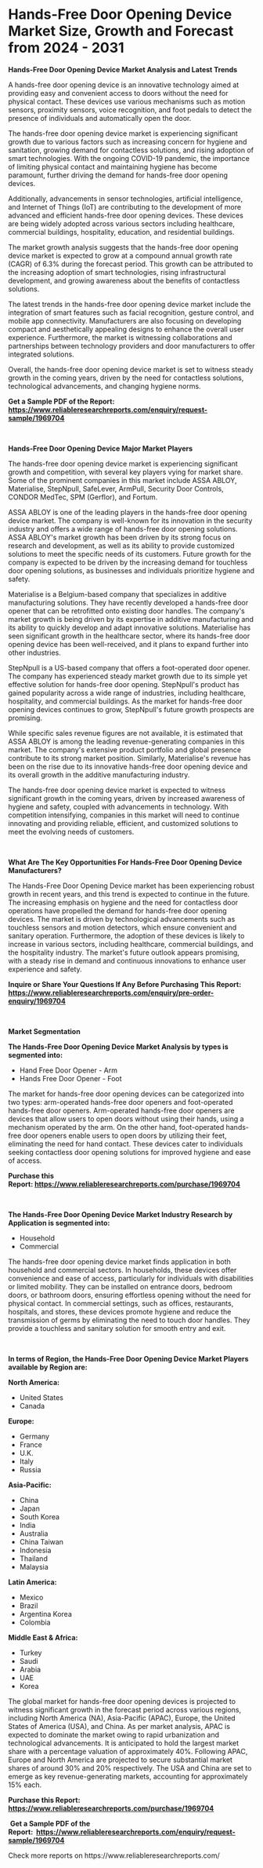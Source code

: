 <p><h1>Hands-Free Door Opening Device Market Size, Growth and Forecast from 2024 - 2031</h1></p><p><strong>Hands-Free Door Opening Device Market Analysis and Latest Trends</strong></p>
<p><p>A hands-free door opening device is an innovative technology aimed at providing easy and convenient access to doors without the need for physical contact. These devices use various mechanisms such as motion sensors, proximity sensors, voice recognition, and foot pedals to detect the presence of individuals and automatically open the door.</p><p>The hands-free door opening device market is experiencing significant growth due to various factors such as increasing concern for hygiene and sanitation, growing demand for contactless solutions, and rising adoption of smart technologies. With the ongoing COVID-19 pandemic, the importance of limiting physical contact and maintaining hygiene has become paramount, further driving the demand for hands-free door opening devices.</p><p>Additionally, advancements in sensor technologies, artificial intelligence, and Internet of Things (IoT) are contributing to the development of more advanced and efficient hands-free door opening devices. These devices are being widely adopted across various sectors including healthcare, commercial buildings, hospitality, education, and residential buildings.</p><p>The market growth analysis suggests that the hands-free door opening device market is expected to grow at a compound annual growth rate (CAGR) of 6.3% during the forecast period. This growth can be attributed to the increasing adoption of smart technologies, rising infrastructural development, and growing awareness about the benefits of contactless solutions.</p><p>The latest trends in the hands-free door opening device market include the integration of smart features such as facial recognition, gesture control, and mobile app connectivity. Manufacturers are also focusing on developing compact and aesthetically appealing designs to enhance the overall user experience. Furthermore, the market is witnessing collaborations and partnerships between technology providers and door manufacturers to offer integrated solutions.</p><p>Overall, the hands-free door opening device market is set to witness steady growth in the coming years, driven by the need for contactless solutions, technological advancements, and changing hygiene norms.</p></p>
<p><strong>Get a Sample PDF of the Report:&nbsp; <a href="https://www.reliableresearchreports.com/enquiry/request-sample/1969704">https://www.reliableresearchreports.com/enquiry/request-sample/1969704</a></strong></p>
<p>&nbsp;</p>
<p><strong>Hands-Free Door Opening Device Major Market Players</strong></p>
<p><p>The hands-free door opening device market is experiencing significant growth and competition, with several key players vying for market share. Some of the prominent companies in this market include ASSA ABLOY, Materialise, StepNpull, SafeLever, ArmPull, Security Door Controls, CONDOR MedTec, SPM (Gerflor), and Fortum.</p><p>ASSA ABLOY is one of the leading players in the hands-free door opening device market. The company is well-known for its innovation in the security industry and offers a wide range of hands-free door opening solutions. ASSA ABLOY's market growth has been driven by its strong focus on research and development, as well as its ability to provide customized solutions to meet the specific needs of its customers. Future growth for the company is expected to be driven by the increasing demand for touchless door opening solutions, as businesses and individuals prioritize hygiene and safety.</p><p>Materialise is a Belgium-based company that specializes in additive manufacturing solutions. They have recently developed a hands-free door opener that can be retrofitted onto existing door handles. The company's market growth is being driven by its expertise in additive manufacturing and its ability to quickly develop and adapt innovative solutions. Materialise has seen significant growth in the healthcare sector, where its hands-free door opening device has been well-received, and it plans to expand further into other industries.</p><p>StepNpull is a US-based company that offers a foot-operated door opener. The company has experienced steady market growth due to its simple yet effective solution for hands-free door opening. StepNpull's product has gained popularity across a wide range of industries, including healthcare, hospitality, and commercial buildings. As the market for hands-free door opening devices continues to grow, StepNpull's future growth prospects are promising.</p><p>While specific sales revenue figures are not available, it is estimated that ASSA ABLOY is among the leading revenue-generating companies in this market. The company's extensive product portfolio and global presence contribute to its strong market position. Similarly, Materialise's revenue has been on the rise due to its innovative hands-free door opening device and its overall growth in the additive manufacturing industry.</p><p>The hands-free door opening device market is expected to witness significant growth in the coming years, driven by increased awareness of hygiene and safety, coupled with advancements in technology. With competition intensifying, companies in this market will need to continue innovating and providing reliable, efficient, and customized solutions to meet the evolving needs of customers.</p></p>
<p>&nbsp;</p>
<p><strong>What Are The Key Opportunities For Hands-Free Door Opening Device Manufacturers?</strong></p>
<p><p>The Hands-Free Door Opening Device market has been experiencing robust growth in recent years, and this trend is expected to continue in the future. The increasing emphasis on hygiene and the need for contactless door operations have propelled the demand for hands-free door opening devices. The market is driven by technological advancements such as touchless sensors and motion detectors, which ensure convenient and sanitary operation. Furthermore, the adoption of these devices is likely to increase in various sectors, including healthcare, commercial buildings, and the hospitality industry. The market's future outlook appears promising, with a steady rise in demand and continuous innovations to enhance user experience and safety.</p></p>
<p><strong>Inquire or Share Your Questions If Any Before Purchasing This Report: <a href="https://www.reliableresearchreports.com/enquiry/pre-order-enquiry/1969704">https://www.reliableresearchreports.com/enquiry/pre-order-enquiry/1969704</a></strong></p>
<p>&nbsp;</p>
<p><strong>Market Segmentation</strong></p>
<p><strong>The Hands-Free Door Opening Device Market Analysis by types is segmented into:</strong></p>
<p><ul><li>Hand Free Door Opener - Arm</li><li>Hands Free Door Opener - Foot</li></ul></p>
<p><p>The market for hands-free door opening devices can be categorized into two types: arm-operated hands-free door openers and foot-operated hands-free door openers. Arm-operated hands-free door openers are devices that allow users to open doors without using their hands, using a mechanism operated by the arm. On the other hand, foot-operated hands-free door openers enable users to open doors by utilizing their feet, eliminating the need for hand contact. These devices cater to individuals seeking contactless door opening solutions for improved hygiene and ease of access.</p></p>
<p><strong>Purchase this Report:&nbsp;<a href="https://www.reliableresearchreports.com/purchase/1969704">https://www.reliableresearchreports.com/purchase/1969704</a></strong></p>
<p>&nbsp;</p>
<p><strong>The Hands-Free Door Opening Device Market Industry Research by Application is segmented into:</strong></p>
<p><ul><li>Household</li><li>Commercial</li></ul></p>
<p><p>The hands-free door opening device market finds application in both household and commercial sectors. In households, these devices offer convenience and ease of access, particularly for individuals with disabilities or limited mobility. They can be installed on entrance doors, bedroom doors, or bathroom doors, ensuring effortless opening without the need for physical contact. In commercial settings, such as offices, restaurants, hospitals, and stores, these devices promote hygiene and reduce the transmission of germs by eliminating the need to touch door handles. They provide a touchless and sanitary solution for smooth entry and exit.</p></p>
<p>&nbsp;</p>
<p><strong>In terms of Region, the Hands-Free Door Opening Device Market Players available by Region are:</strong></p>
<p>
    <p> <strong> North America: </strong>
        <ul>
            <li>United States</li>
            <li>Canada</li>
        </ul>
        </p> 
    <p> <strong> Europe: </strong>
        <ul>
            <li>Germany</li>
            <li>France</li>
            <li>U.K.</li>
            <li>Italy</li>
            <li>Russia</li>
        </ul>
        </p> 
    <p> <strong> Asia-Pacific: </strong>
        <ul>
            <li>China</li>
            <li>Japan</li>
            <li>South Korea</li>
            <li>India</li>
            <li>Australia</li>
            <li>China Taiwan</li>
            <li>Indonesia</li>
            <li>Thailand</li>
            <li>Malaysia</li>
        </ul>
        </p> 
    <p> <strong> Latin America: </strong>
        <ul>
            <li>Mexico</li>
            <li>Brazil</li>
            <li>Argentina Korea</li>
            <li>Colombia</li>
        </ul>
        </p> 
    <p> <strong> Middle East & Africa: </strong>
        <ul>
            <li>Turkey</li>
            <li>Saudi</li>
            <li>Arabia</li>
            <li>UAE</li>
            <li>Korea</li>
        </ul>
    </p>
    </p>
<p><p>The global market for hands-free door opening devices is projected to witness significant growth in the forecast period across various regions, including North America (NA), Asia-Pacific (APAC), Europe, the United States of America (USA), and China. As per market analysis, APAC is expected to dominate the market owing to rapid urbanization and technological advancements. It is anticipated to hold the largest market share with a percentage valuation of approximately 40%. Following APAC, Europe and North America are projected to secure substantial market shares of around 30% and 20% respectively. The USA and China are set to emerge as key revenue-generating markets, accounting for approximately 15% each.</p></p>
<p><strong>Purchase this Report: <a href="https://www.reliableresearchreports.com/purchase/1969704">https://www.reliableresearchreports.com/purchase/1969704</a></strong></p>
<p>&nbsp;<strong>Get a Sample PDF of the Report:&nbsp;&nbsp;<a href="https://www.reliableresearchreports.com/enquiry/request-sample/1969704">https://www.reliableresearchreports.com/enquiry/request-sample/1969704</a></strong></p>
<p><strong></strong></p>
<p>Check more reports on https://www.reliableresearchreports.com/</p>